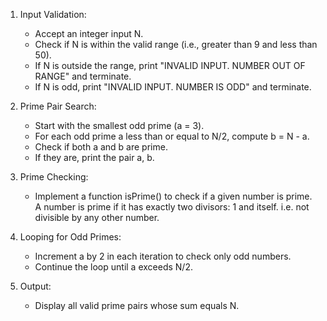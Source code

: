 1. Input Validation:
   - Accept an integer input N.
   - Check if N is within the valid range (i.e., greater than 9 and less than 50).
   - If N is outside the range, print "INVALID INPUT. NUMBER OUT OF RANGE" and terminate.
   - If N is odd, print "INVALID INPUT. NUMBER IS ODD" and terminate.

2. Prime Pair Search:
   - Start with the smallest odd prime (a = 3).
   - For each odd prime a less than or equal to N/2, compute b = N - a.
   - Check if both a and b are prime.
   - If they are, print the pair a, b.

3. Prime Checking:
   - Implement a function isPrime() to check if a given number is prime. A number is prime if it has exactly two divisors: 1 and itself. i.e. not divisible by any other number.

4. Looping for Odd Primes:
   - Increment a by 2 in each iteration to check only odd numbers.
   - Continue the loop until a exceeds N/2.

5. Output:
   - Display all valid prime pairs whose sum equals N.
